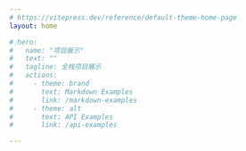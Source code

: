 ```yaml
---
# https://vitepress.dev/reference/default-theme-home-page
layout: home

# hero:
#   name: "项目展示"
#   text: ""
#   tagline: 全栈项目展示
#   actions:
#     - theme: brand
#       text: Markdown Examples
#       link: /markdown-examples
#     - theme: alt
#       text: API Examples
#       link: /api-examples

---
```

<script setup>
import Content from './.vitepress/components/Content.vue'
</script>
<Content />
